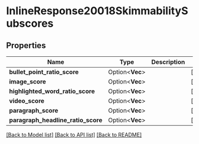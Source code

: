 # InlineResponse20018SkimmabilitySubscores

## Properties

Name | Type | Description | Notes
------------ | ------------- | ------------- | -------------
**bullet_point_ratio_score** | Option<**Vec<i32>**> |  | [optional]
**image_score** | Option<**Vec<i32>**> |  | [optional]
**highlighted_word_ratio_score** | Option<**Vec<i32>**> |  | [optional]
**video_score** | Option<**Vec<i32>**> |  | [optional]
**paragraph_score** | Option<**Vec<i32>**> |  | [optional]
**paragraph_headline_ratio_score** | Option<**Vec<i32>**> |  | [optional]

[[Back to Model list]](../README.md#documentation-for-models) [[Back to API list]](../README.md#documentation-for-api-endpoints) [[Back to README]](../README.md)


